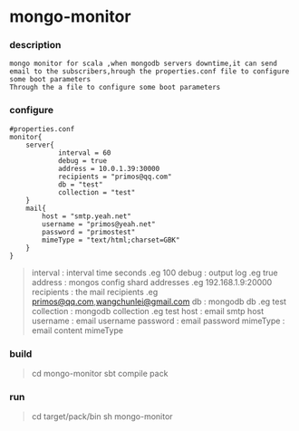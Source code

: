 mongo-monitor
=============

### description
    mongo monitor for scala ,when mongodb servers downtime,it can send email to the subscribers,hrough the properties.conf file to configure some boot parameters
    Through the a file to configure some boot parameters

### configure
    #properties.conf
    monitor{
        server{
                interval = 60
                debug = true
                address = 10.0.1.39:30000
                recipients = "primos@qq.com"
                db = "test"
                collection = "test"
        }
        mail{
            host = "smtp.yeah.net"
            username = "primos@yeah.net"
            password = "primostest"
            mimeType = "text/html;charset=GBK"
        }
    }
> interval : interval time seconds .eg 100
  debug : output log .eg true
  address : mongos config shard addresses .eg 192.168.1.9:20000
  recipients : the mail recipients .eg primos@qq.com,wangchunlei@gmail.com
  db : mongodb db .eg test
  collection : mongodb collection .eg test
  host : email smtp host
  username : email username
  password : email password
  mimeType : email content mimeType


### build
> cd mongo-monitor
  sbt compile pack

### run
> cd target/pack/bin
  sh mongo-monitor
